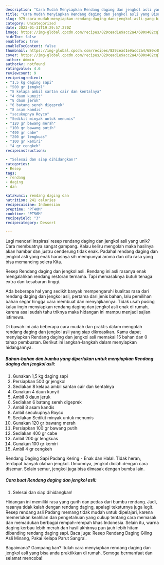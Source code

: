 ```yaml
---
description: "Cara Mudah Menyiapkan Rendang daging dan jengkol asli yang Bisa Manjain Lidah"
title: "Cara Mudah Menyiapkan Rendang daging dan jengkol asli yang Bisa Manjain Lidah"
slug: 979-cara-mudah-menyiapkan-rendang-daging-dan-jengkol-asli-yang-bisa-manjain-lidah
category: Uncategorized
date: 2023-01-31T19:29:57.270Z
image: https://img-global.cpcdn.com/recipes/829cead1e9acc2a4/680x482cq70/rendang-daging-dan-jengkol-asli-foto-resep-utama.jpg
hideToc: false
enableToc: true
enableTocContent: false
thumbnail: https://img-global.cpcdn.com/recipes/829cead1e9acc2a4/680x482cq70/rendang-daging-dan-jengkol-asli-foto-resep-utama.jpg
cover: https://img-global.cpcdn.com/recipes/829cead1e9acc2a4/680x482cq70/rendang-daging-dan-jengkol-asli-foto-resep-utama.jpg
author: Admin
authorAv: notfound
ratingvalue: 4.6
reviewcount: 9
recipeingredient:
- "1,5 kg daging sapi"
- "500 gr jengkol"
- "8 kelapa ambil santan cair dan kentalnya"
- "4 daun kunyit"
- "8 daun jeruk"
- "6 batang sereh digeprek"
- "8 asam kandis"
- "secukupnya Royco"
- "Sedikit minyak untuk menumis"
- "120 gr bawang merah"
- "100 gr bawang putih"
- "400 gr cabe"
- "200 gr lengkuas"
- "100 gr kemiri"
- "4 gr cengkeh"
recipeinstructions:

- "Selesai dan siap dihidangkan!"
categories:
- Resep
tags:
- rendang
- daging
- dan

katakunci: rendang daging dan 
nutrition: 241 calories
recipecuisine: Indonesian
preptime: "PT40M"
cooktime: "PT56M"
recipeyield: "3"
recipecategory: Dessert

---
```





Lagi mencari inspirasi resep rendang daging dan jengkol asli yang unik? Cara membuatnya sangat gampang. Kalau keliru mengolah maka hasilnya akan hambar dan justru cenderung tidak enak. Padahal rendang daging dan jengkol asli yang enak harusnya sih mempunyai aroma dan cita rasa yang bisa memancing selera Kita.





Resep Rendang daging dan jengkol asli. Rendang ini asli rasanya enak mengalahkan rendang restoran ternama. Tapi memasaknya butuh tenaga extra dan kesabaran tinggi.

Ada beberapa hal yang sedikit banyak mempengaruhi kualitas rasa dari rendang daging dan jengkol asli, pertama dari jenis bahan, lalu pemilihan bahan segar hingga cara membuat dan menyajikannya. Tidak usah pusing kalau ingin menyiapkan rendang daging dan jengkol asli enak di rumah, karena asal sudah tahu triknya maka hidangan ini mampu menjadi sajian istimewa.






Di bawah ini ada beberapa cara mudah dan praktis dalam mengolah rendang daging dan jengkol asli yang siap dikreasikan. Kamu dapat menyiapkan Rendang daging dan jengkol asli memakai 15 bahan dan 0 tahap pembuatan. Berikut ini langkah-langkah dalam menyiapkan hidangannya.

<!--inarticleads1-->

##### Bahan-bahan dan bumbu yang diperlukan untuk menyiapkan Rendang daging dan jengkol asli:

1. Gunakan 1,5 kg daging sapi
1. Persiapkan 500 gr jengkol
1. Sediakan 8 kelapa ambil santan cair dan kentalnya
1. Gunakan 4 daun kunyit
1. Ambil 8 daun jeruk
1. Sediakan 6 batang sereh digeprek
1. Ambil 8 asam kandis
1. Ambil secukupnya Royco
1. Sediakan Sedikit minyak untuk menumis
1. Gunakan 120 gr bawang merah
1. Persiapkan 100 gr bawang putih
1. Sediakan 400 gr cabe
1. Ambil 200 gr lengkuas
1. Gunakan 100 gr kemiri
1. Ambil 4 gr cengkeh


Rendang Daging Sapi Padang Kering - Enak dan Halal. Tidak heran, terdapat banyak olahan jengkol. Umumnya, jengkol diolah dengan cara disemur. Selain semur, jengkol juga bisa dimasak dengan bumbu lain. 

<!--inarticleads2-->

##### Cara buat Rendang daging dan jengkol asli:


1. Selesai dan siap dihidangkan!

Hidangan ini memiliki rasa yang gurih dan pedas dari bumbu rendang. Jadi, rasanya tidak kalah dengan rendang daging, apalagi teksturnya juga legit. Resep rendang asli Padang memang tidak mudah untuk dipelajari, karena memerlukan keahlian dan pengetahuan yang cukup tentang cara memasak dan memadukan berbagai rempah-rempah khas Indonesia. Selain itu, warna daging kerbau lebih merah dan hasil akhirnya pun jauh lebih hitam dibanding rendang daging sapi. Baca juga: Resep Rendang Daging Giling Asli Minang, Pakai Kelapa Parut Sangrai. 

Bagaimana? Gampang kan? Itulah cara menyiapkan rendang daging dan jengkol asli yang bisa anda praktikkan di rumah. Semoga bermanfaat dan selamat mencoba!

